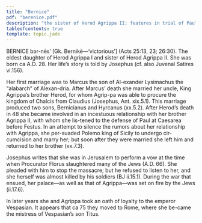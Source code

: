 ```yaml
---
title: "Bernice"
pdf: "berenice.pdf"
description: "the sister of Herod Agrippa II; features in trial of Paul in Acts 25."
tableofcontents: true
template: topic.jade
---
```


BERNICE bər-nēsʹ [Gk. Bernikē—‘victorious’] (Acts 25:13, 23; 26:30). The eldest daughter of Herod Agrippa I and sister of Herod Agrippa II. She was born ca A.D. 28. Her life’s story is told by Josephus (cf. also Juvenal Satires vi.156).

Her first marriage was to Marcus the son of Al-exander Lysimachus the “alabarch” of Alexan-dria. After Marcus’ death she married her uncle, King Agrippa’s brother Herod, for whom Agrip-pa was able to procure the kingdom of Chalcis from Claudius (Josephus, Ant. xix.5.1). This marriage produced two sons, Bernicianus and Hyrcanus (xx.5.2). After Herod’s death in 48 she became involved in an incestuous relationship with her brother Agrippa II, with whom she lis-tened to the defense of Paul at Caesarea before Festus. In an attempt to silence the rumors about her relationship with Agrippa, she per-suaded Polemo king of Sicily to undergo cir-cumcision and marry her; but soon after they were married she left him and returned to her brother (xx.7.3).

Josephus writes that she was in Jerusalem to perform a vow at the time when Procurator Florus slaughtered many of the Jews (A.D. 66). She pleaded with him to stop the massacre; but he refused to listen to her, and she herself was almost killed by his soldiers (BJ ii.15.1). During the war that ensued, her palace—as well as that of Agrippa—was set on fire by the Jews (ii.17.6).

In later years she and Agrippa took an oath of loyalty to the emperor Vespasian. It appears that ca 75 they moved to Rome, where she be-came the mistress of Vespasian’s son Titus.

